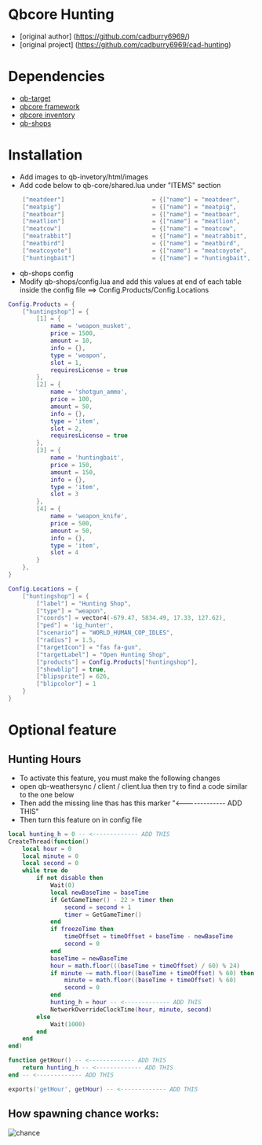 # Qbcore Hunting

- [original author] (https://github.com/cadburry6969/)
- [original project] (https://github.com/cadburry6969/cad-hunting)

# Dependencies

- [qb-target](https://github.com/BerkieBb/qb-target)
- [qbcore framework](https://github.com/qbcore-framework)
- [qbcore inventory](https://github.com/qbcore-framework/qb-inventory)
- [qb-shops](https://github.com/qbcore-framework/qb-shops)

# Installation

- Add images to qb-invetory/html/images
- Add code below to qb-core/shared.lua under "ITEMS" section

```lua
	["meatdeer"] 		 			 	 = {["name"] = "meatdeer",       	    		["label"] = "Deer Horns",	 				["weight"] = 100, 		["type"] = "item", 		["image"] = "deerhorns.png", 			["unique"] = false, 	["useable"] = false, 	["shouldClose"] = false,   ["combinable"] = nil,   ["description"] = "Deer Horns"},
	["meatpig"] 		 			 	 = {["name"] = "meatpig",       	    		["label"] = "Pig Meat",	 					["weight"] = 100, 		["type"] = "item", 		["image"] = "pigpelt.png", 				["unique"] = false, 	["useable"] = false, 	["shouldClose"] = false,   ["combinable"] = nil,   ["description"] = "Pig Meat"},
	["meatboar"] 		 			 	 = {["name"] = "meatboar",       	    		["label"] = "Boar Tusks",	 				["weight"] = 100, 		["type"] = "item", 		["image"] = "boartusks.png", 				["unique"] = false, 	["useable"] = false, 	["shouldClose"] = false,   ["combinable"] = nil,   ["description"] = "Boar Tusks"},
	["meatlion"] 		 			 	 = {["name"] = "meatlion",       	    		["label"] = "Cougar Claws",	 				["weight"] = 100, 		["type"] = "item", 		["image"] = "cougarclaw.png", 			["unique"] = false, 	["useable"] = false, 	["shouldClose"] = false,   ["combinable"] = nil,   ["description"] = "Cougar Claw"},
	["meatcow"] 		 			 	 = {["name"] = "meatcow",       	    		["label"] = "Cow Pelt",	 					["weight"] = 100, 		["type"] = "item", 		["image"] = "cowpelt.png", 				["unique"] = false, 	["useable"] = false, 	["shouldClose"] = false,   ["combinable"] = nil,   ["description"] = "Cow Pelt"},
	["meatrabbit"] 		 			 	 = {["name"] = "meatrabbit",       	    		["label"] = "Rabbit Fur",	 				["weight"] = 100, 		["type"] = "item", 		["image"] = "rabbitfur.png", 			["unique"] = false, 	["useable"] = false, 	["shouldClose"] = false,   ["combinable"] = nil,   ["description"] = "Rabbit Fur"},
	["meatbird"] 		 			 	 = {["name"] = "meatbird",       	    		["label"] = "Bird Feather",	 				["weight"] = 100, 		["type"] = "item", 		["image"] = "birdfeather.png", 			["unique"] = false, 	["useable"] = false, 	["shouldClose"] = false,   ["combinable"] = nil,   ["description"] = "Bird Feather"},
	["meatcoyote"] 		 			 	 = {["name"] = "meatcoyote",       	    		["label"] = "Coyote Pelt",	 				["weight"] = 100, 		["type"] = "item", 		["image"] = "coyotepelt.png", 			["unique"] = false, 	["useable"] = false, 	["shouldClose"] = false,   ["combinable"] = nil,   ["description"] = "Coyote Pelt"},
	["huntingbait"] 		 			 = {["name"] = "huntingbait",       	    	["label"] = "Hunting Bait",	 				["weight"] = 150, 		["type"] = "item", 		["image"] = "huntingbait.png", 			["unique"] = false, 	["useable"] = true, 	["shouldClose"] = true,   ["combinable"] = nil,   ["description"] = "Hunting Bait"},
```

- qb-shops config
- Modify qb-shops/config.lua and add this values at end of each table inside the config file ==> Config.Products/Config.Locations

```lua
Config.Products = {
    ["huntingshop"] = {
        [1] = {
            name = 'weapon_musket',
            price = 1500,
            amount = 10,
            info = {},
            type = 'weapon',
            slot = 1,
            requiresLicense = true
        },
        [2] = {
            name = 'shotgun_ammo',
            price = 100,
            amount = 50,
            info = {},
            type = 'item',
            slot = 2,
            requiresLicense = true
        },
        [3] = {
            name = 'huntingbait',
            price = 150,
            amount = 150,
            info = {},
            type = 'item',
            slot = 3
        },
        [4] = {
            name = 'weapon_knife',
            price = 500,
            amount = 50,
            info = {},
            type = 'item',
            slot = 4
        }
    },
}

Config.Locations = {
    ["huntingshop"] = {
        ["label"] = "Hunting Shop",
        ["type"] = "weapon",
        ["coords"] = vector4(-679.47, 5834.49, 17.33, 127.62),
        ["ped"] = 'ig_hunter',
        ["scenario"] = "WORLD_HUMAN_COP_IDLES",
        ["radius"] = 1.5,
        ["targetIcon"] = "fas fa-gun",
        ["targetLabel"] = "Open Hunting Shop",
        ["products"] = Config.Products["huntingshop"],
        ["showblip"] = true,
        ["blipsprite"] = 626,
        ["blipcolor"] = 1
    }
}
```

# Optional feature

## Hunting Hours

- To activate this feature, you must make the following changes
- open qb-weathersync / client / client.lua then try to find a code similar to the one below
- Then add the missing line thas has this marker "<------------- ADD THIS"
- Then turn this feature on in config file

```lua
local hunting_h = 0 -- <------------- ADD THIS
CreateThread(function()
    local hour = 0
    local minute = 0
    local second = 0
    while true do
        if not disable then
            Wait(0)
            local newBaseTime = baseTime
            if GetGameTimer() - 22 > timer then
                second = second + 1
                timer = GetGameTimer()
            end
            if freezeTime then
                timeOffset = timeOffset + baseTime - newBaseTime
                second = 0
            end
            baseTime = newBaseTime
            hour = math.floor(((baseTime + timeOffset) / 60) % 24)
            if minute ~= math.floor((baseTime + timeOffset) % 60) then
                minute = math.floor((baseTime + timeOffset) % 60)
                second = 0
            end
            hunting_h = hour -- <------------- ADD THIS
            NetworkOverrideClockTime(hour, minute, second)
        else
            Wait(1000)
        end
    end
end)

function getHour() -- <------------- ADD THIS
    return hunting_h -- <------------- ADD THIS
end -- <------------- ADD THIS

exports('getHour', getHour) -- <------------- ADD THIS
```

## How spawning chance works:

![chance](https://raw.githubusercontent.com/swkeep/qb-hunting/main/.github/img/chance.JPG)
